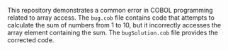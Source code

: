 This repository demonstrates a common error in COBOL programming related to array access.  The `bug.cob` file contains code that attempts to calculate the sum of numbers from 1 to 10, but it incorrectly accesses the array element containing the sum. The `bugSolution.cob` file provides the corrected code.